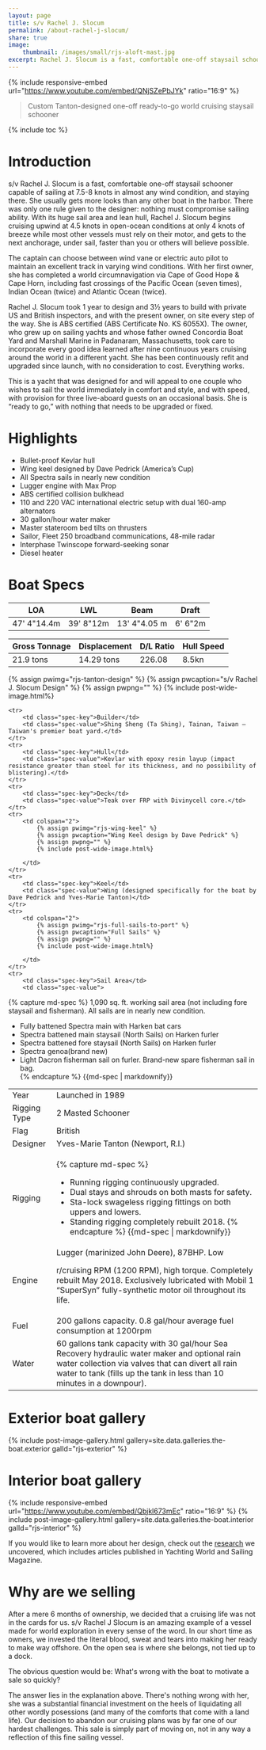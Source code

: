 ```yaml
---
layout: page
title: s/v Rachel J. Slocum
permalink: /about-rachel-j-slocum/
share: true
image:
    thumbnail: /images/small/rjs-aloft-mast.jpg
excerpt: Rachel J. Slocum is a fast, comfortable one-off staysail schooner capable of sailing at 7.5-8 knots in almost any wind condition, and staying there. 
---
```

{% include responsive-embed url="https://www.youtube.com/embed/QNjSZePbJYk" ratio="16:9" %}

> Custom Tanton-designed one-off ready-to-go world cruising staysail schooner

{% include toc %}
# Introduction
s/v Rachel J. Slocum is a fast, comfortable one-off staysail schooner capable of sailing at 7.5-8 knots in almost any wind condition, and staying there. She usually gets more looks than any other boat in the harbor. There was only one rule given to the designer: nothing must compromise sailing ability. With its huge sail area and lean hull, Rachel J. Slocum begins cruising upwind at 4.5 knots in open-ocean conditions at only 4 knots of breeze while most other vessels must rely on their motor, and gets to the next anchorage, under sail, faster than you or others will believe possible. 

The captain can choose between wind vane or electric auto pilot to maintain an excellent track in varying wind conditions. With her first owner, she has completed a world circumnavigation via Cape of Good Hope & Cape Horn, including fast crossings of the Pacific Ocean (seven times), Indian Ocean (twice) and Atlantic Ocean (twice). 

Rachel J. Slocum took 1 year to design and 3½ years to build with private US and British inspectors, and with the present owner, on site every step of the way. She is ABS certified (ABS Certificate No. KS 6055X). The owner, who grew up on sailing yachts and whose father owned Concordia Boat Yard and Marshall Marine in Padanaram, Massachusetts, took care to incorporate every good idea learned after nine continuous years cruising around the world in a different yacht. She has been continuously refit and upgraded since launch, with no consideration to cost. Everything works. 

This is a yacht that was designed for and will appeal to one couple who wishes to sail the world immediately in comfort and style, and with speed, with provision for three live-aboard guests on an occasional basis. She is “ready to go,” with nothing that needs to be upgraded or fixed.

# Highlights
- Bullet-proof Kevlar hull
- Wing keel designed by Dave Pedrick (America’s Cup) 
- All Spectra sails in nearly new condition
- Lugger engine with Max Prop 
- ABS certified collision bulkhead 
- 110 and 220 VAC international electric setup with dual 160-amp alternators 
- 30 gallon/hour water maker 
- Master stateroom bed tilts on thrusters 
- Sailor, Fleet 250 broadband communications, 48-mile radar 
- Interphase Twinscope forward-seeking sonar 
- Diesel heater

# Boat Specs
<table class="boat-measurements">
    <thead>
        <tr>
            <th class="spec-key">LOA</th>
            <th class="spec-key">LWL</th>
            <th class="spec-key">Beam</th>
            <th class="spec-key">Draft</th>
        </tr>
    </thead>
    <tbody>
    <tr>
        <td class="spec-value">47' 4"<span class="metric">14.4m</span></td>
        <td class="spec-value">39' 8"<span class="metric">12m</span></td>
        <td class="spec-value">13' 4"<span class="metric">4.05 m</span></td>
        <td class="spec-value">6' 6"<span class="metric">2m</span></td>
    </tr>
    </tbody>
</table>
<table class="boat-measurements">
    <thead>
        <tr>
            <th class="spec-key">Gross Tonnage</th>
            <th class="spec-key">Displacement</th>
            <th class="spec-key">D/L Ratio</th>
            <th class="spec-key">Hull Speed</th>
        </tr>        
    </thead>
    <tbody>
        <tr>
            <td class="spec-value">21.9 tons</td>
            <td class="spec-value">14.29 tons</td>
            <td class="spec-value">226.08</td>
            <td class="spec-value">8.5kn</td>
        </tr>
    </tbody>
</table>

{% assign pwimg="rjs-tanton-design" %}
{% assign pwcaption="s/v Rachel J. Slocum Design" %}
{% assign pwpng="" %}
{% include post-wide-image.html%}

<table class="boat-specs">
    <tr>
        <td class="spec-key">Year</td> 
        <td class="spec-value">Launched in 1989</td> 
    </tr>    
    <tr>
        <td class="spec-key">Rigging Type</td> 
        <td class="spec-value">2 Masted Schooner</td> 
    </tr>    
    <tr>
        <td class="spec-key">Flag</td>
        <td class="spec-value">British</td> 
    </tr>
    <tr>
        <td class="spec-key">Designer</td>
        <td class="spec-value">Yves-Marie Tanton (Newport, R.I.)</td> 
    </tr>

    <tr>
        <td class="spec-key">Builder</td>
        <td class="spec-value">Shing Sheng (Ta Shing), Tainan, Taiwan – Taiwan's premier boat yard.</td> 
    </tr>    
    <tr>
        <td class="spec-key">Hull</td>
        <td class="spec-value">Kevlar with epoxy resin layup (impact resistance greater than steel for its thickness, and no possibility of blistering).</td> 
    </tr>
    <tr>
        <td class="spec-key">Deck</td>
        <td class="spec-value">Teak over FRP with Divinycell core.</td> 
    </tr>
    <tr>
        <td colspan="2">
            {% assign pwimg="rjs-wing-keel" %}
            {% assign pwcaption="Wing Keel design by Dave Pedrick" %}
            {% assign pwpng="" %}
            {% include post-wide-image.html%}
            
        </td>
    </tr>
    <tr>
        <td class="spec-key">Keel</td>
        <td class="spec-value">Wing (designed specifically for the boat by Dave Pedrick and Yves-Marie Tanton)</td> 
    </tr>
    <tr>
        <td colspan="2">
            {% assign pwimg="rjs-full-sails-to-port" %}
            {% assign pwcaption="Full Sails" %}
            {% assign pwpng="" %}
            {% include post-wide-image.html%}
            
        </td>
    </tr>
    <tr>
        <td class="spec-key">Sail Area</td>
        <td class="spec-value">
{% capture md-spec %}
1,090 sq. ft. working sail area (not including fore staysail and fisherman). All sails are in nearly new condition.
- Fully battened Spectra main with Harken bat cars
- Spectra battened main staysail (North Sails) on Harken furler
- Spectra battened fore staysail (North Sails) on Harken furler
- Spectra genoa(brand new)
- Light Dacron fisherman sail on furler. Brand-new spare fisherman sail in bag.  
{% endcapture %}
            {{md-spec | markdownify}}
        </td>
    </tr>    
    <tr>
        <td class="spec-key">Rigging</td>
        <td class="spec-value">
{% capture md-spec %}
- Running rigging continuously upgraded.
- Dual stays and shrouds on both masts for safety.
- Sta-lock swageless rigging fittings on both uppers and lowers. 
- Standing rigging completely rebuilt 2018.
{% endcapture %}
            {{md-spec | markdownify}}
        </td> 
    </tr>
    <tr>
        <td class="spec-key">Engine</td>
        <td class="spec-value">Lugger (marinized John Deere), 87BHP. Low 
r/cruising RPM (1200 RPM), high torque. Completely rebuilt May 2018. Exclusively lubricated with Mobil 1 “SuperSyn” fully-synthetic motor oil throughout its life.</td> 
    </tr>
    <tr>
        <td class="spec-key">Fuel</td>
        <td class="spec-value">200 gallons capacity. 0.8 gal/hour average fuel consumption at 1200rpm</td> 
    </tr>
    <tr>
        <td class="spec-key">Water</td>
        <td class="spec-value">60 gallons tank capacity with 30 gal/hour Sea Recovery hydraulic water maker and optional rain water collection via valves that can divert all rain water to tank (fills up the tank in less than 10 minutes in a downpour).</td> 
    </tr>
</table>

# Exterior boat gallery
{% include post-image-gallery.html gallery=site.data.galleries.the-boat.exterior galId="rjs-exterior" %}

# Interior boat gallery
{% include responsive-embed url="https://www.youtube.com/embed/Qbjkl673mEc" ratio="16:9" %}
{% include post-image-gallery.html gallery=site.data.galleries.the-boat.interior galId="rjs-interior" %}

If you would like to learn more about her design, check out the [research](/posts/history/) we uncovered, which includes articles published in Yachting World and Sailing Magazine.

# Why are we selling

After a mere 6 months of ownership, we decided that a cruising life was not in the cards for us. s/v Rachel J Slocum is an amazing example of a vessel made for world exploration in every sense of the word. In our short time as owners, we invested the literal blood, sweat and tears into making her ready to make way offshore. On the open sea is where she belongs, not tied up to a dock. 

The obvious question would be: What's wrong with the boat to motivate a sale so quickly? 

The answer lies in the explanation above.  There's nothing wrong with her, she was a substantial financial investment on the heels of liquidating all other wordly posessions (and many of the comforts that come with a land life). Our decision to abandon our cruising plans was by far one of our hardest challenges. This sale is simply part of moving on, not in any way a reflection of this fine sailing vessel. 


